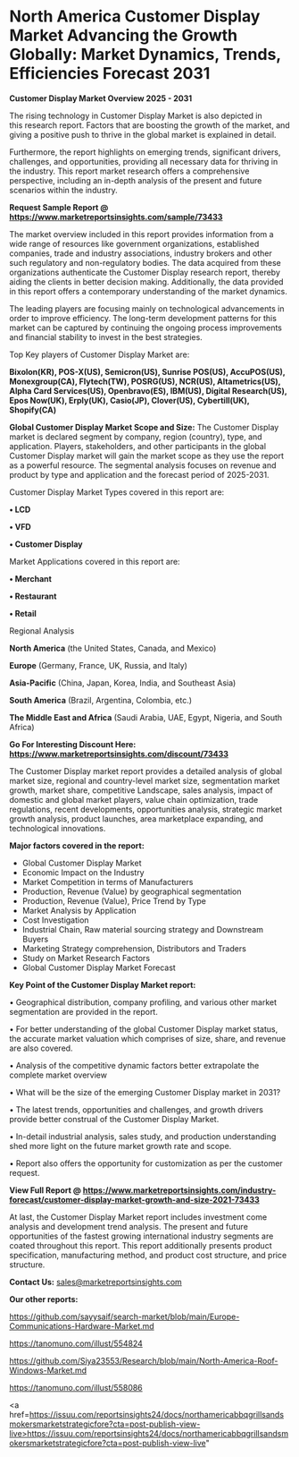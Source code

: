 # North America Customer Display Market Advancing the Growth Globally: Market Dynamics, Trends, Efficiencies Forecast 2031

<Strong> Customer Display Market Overview 2025 - 2031</strong>

The rising technology in Customer Display Market is also depicted in this research report. Factors that are boosting the growth of the market, and giving a positive push to thrive in the global market is explained in detail.

Furthermore, the report highlights on emerging trends, significant drivers, challenges, and opportunities, providing all necessary data for thriving in the industry. This report market research offers a comprehensive perspective, including an in-depth analysis of the present and future scenarios within the industry.

<strong>Request Sample Report @ <a href=https://www.marketreportsinsights.com/sample/73433>https://www.marketreportsinsights.com/sample/73433</a></strong>

The market overview included in this report provides information from a wide range of resources like government organizations, established companies, trade and industry associations, industry brokers and other such regulatory and non-regulatory bodies. The data acquired from these organizations authenticate the Customer Display research report, thereby aiding the clients in better decision making. Additionally, the data provided in this report offers a contemporary understanding of the market dynamics.

The leading players are focusing mainly on technological advancements in order to improve efficiency. The long-term development patterns for this market can be captured by continuing the ongoing process improvements and financial stability to invest in the best strategies.

Top Key players of Customer Display Market are:

<strong>Bixolon(KR), POS-X(US), Semicron(US), Sunrise POS(US), AccuPOS(US), Monexgroup(CA), Flytech(TW), POSRG(US), NCR(US), Altametrics(US), Alpha Card Services(US), Openbravo(ES), IBM(US), Digital Research(US), Epos Now(UK), Erply(UK), Casio(JP), Clover(US), Cybertill(UK), Shopify(CA)</strong>

<strong><b>Global Customer Display Market Scope and Size:</b></strong>
The Customer Display market is declared segment by company, region (country), type, and application. Players, stakeholders, and other participants in the global Customer Display market will gain the market scope as they use the report as a powerful resource. The segmental analysis focuses on revenue and product by type and application and the forecast period of 2025-2031.

Customer Display Market Types covered in this report are:

<strong>• LCD

• VFD

• Customer Display</strong>

Market Applications covered in this report are:

<strong>• Merchant

• Restaurant

• Retail</strong> 

Regional Analysis

<strong>North America</strong> (the United States, Canada, and Mexico)

<strong>Europe</strong> (Germany, France, UK, Russia, and Italy)

<strong>Asia-Pacific</strong> (China, Japan, Korea, India, and Southeast Asia)

<strong>South America</strong> (Brazil, Argentina, Colombia, etc.)

<strong>The Middle East and Africa</strong> (Saudi Arabia, UAE, Egypt, Nigeria, and South Africa)

<strong>Go For Interesting Discount Here: <a href=https://www.marketreportsinsights.com/discount/73433>https://www.marketreportsinsights.com/discount/73433</a></strong>

The Customer Display market report provides a detailed analysis of global market size, regional and country-level market size, segmentation market growth, market share, competitive Landscape, sales analysis, impact of domestic and global market players, value chain optimization, trade regulations, recent developments, opportunities analysis, strategic market growth analysis, product launches, area marketplace expanding, and technological innovations.

<strong><b>Major factors covered in the report:</b></strong>
<ul>
  <li>Global Customer Display Market </li>
  <li>Economic Impact on the Industry</li>
  <li>Market Competition in terms of Manufacturers</li>
  <li>Production, Revenue (Value) by geographical segmentation</li>
  <li>Production, Revenue (Value), Price Trend by Type</li>
  <li>Market Analysis by Application</li>
  <li>Cost Investigation</li>
  <li>Industrial Chain, Raw material sourcing strategy and Downstream Buyers</li>
  <li>Marketing Strategy comprehension, Distributors and Traders</li>
  <li>Study on Market Research Factors</li>
  <li>Global Customer Display Market Forecast</li>
</ul>

<strong><b>Key Point of the Customer Display Market report:</b></strong>

• Geographical distribution, company profiling, and various other market segmentation are provided in the report.

• For better understanding of the global Customer Display market status, the accurate market valuation which comprises of size, share, and revenue are also covered.

• Analysis of the competitive dynamic factors better extrapolate the complete market overview

• What will be the size of the emerging Customer Display market in 2031?

• The latest trends, opportunities and challenges, and growth drivers provide better construal of the Customer Display Market.

• In-detail industrial analysis, sales study, and production understanding shed more light on the future market growth rate and scope.

• Report also offers the opportunity for customization as per the customer request.

<strong><b>View Full Report @ <a href=https://www.marketreportsinsights.com/industry-forecast/customer-display-market-growth-and-size-2021-73433>https://www.marketreportsinsights.com/industry-forecast/customer-display-market-growth-and-size-2021-73433</a></b></strong>


At last, the Customer Display Market report includes investment come analysis and development trend analysis. The present and future opportunities of the fastest growing international industry segments are coated throughout this report. This report additionally presents product specification, manufacturing method, and product cost structure, and price structure.

<strong>Contact Us:</strong>
sales@marketreportsinsights.com

<strong>Our other reports:</strong>

<a href=https://github.com/sayysaif/search-market/blob/main/Europe-Communications-Hardware-Market.md>https://github.com/sayysaif/search-market/blob/main/Europe-Communications-Hardware-Market.md</a>

<a href=https://tanomuno.com/illust/554824>https://tanomuno.com/illust/554824</a>

<a href=https://github.com/Siya23553/Research/blob/main/North-America-Roof-Windows-Market.md>https://github.com/Siya23553/Research/blob/main/North-America-Roof-Windows-Market.md</a>

<a href=https://tanomuno.com/illust/558086>https://tanomuno.com/illust/558086</a>

<a href=https://issuu.com/reportsinsights24/docs/northamericabbqgrillsandsmokersmarketstrategicfore?cta=post-publish-view-live>https://issuu.com/reportsinsights24/docs/northamericabbqgrillsandsmokersmarketstrategicfore?cta=post-publish-view-live</a>"

